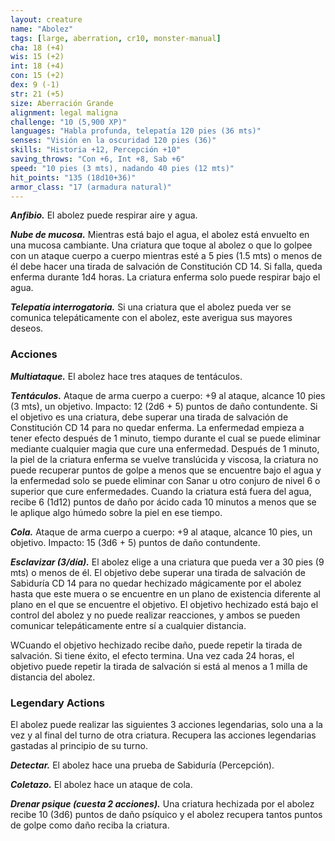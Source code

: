 ```yaml
---
layout: creature
name: "Abolez"
tags: [large, aberration, cr10, monster-manual]
cha: 18 (+4)
wis: 15 (+2)
int: 18 (+4)
con: 15 (+2)
dex: 9 (-1)
str: 21 (+5)
size: Aberración Grande
alignment: legal maligna
challenge: "10 (5,900 XP)"
languages: "Habla profunda, telepatía 120 pies (36 mts)"
senses: "Visión en la oscuridad 120 pies (36)"
skills: "Historia +12, Percepción +10"
saving_throws: "Con +6, Int +8, Sab +6"
speed: "10 pies (3 mts), nadando 40 pies (12 mts)"
hit_points: "135 (18d10+36)"
armor_class: "17 (armadura natural)"
---
```


***Anfibio.*** El abolez puede respirar aire y agua.

***Nube de mucosa.*** Mientras está bajo el agua, el abolez está envuelto en una mucosa cambiante. Una criatura que toque al abolez o que lo golpee con un ataque cuerpo a cuerpo mientras esté a 5 pies (1.5 mts) o menos de él debe hacer una tirada de salvación de Constitución CD 14. Si falla, queda enferma durante 1d4 horas. La criatura enferma solo puede respirar bajo el agua.

***Telepatía interrogatoria.*** Si una criatura que el abolez pueda ver se comunica telepáticamente con el abolez, este averigua sus mayores deseos.

### Acciones

***Multiataque.*** El abolez hace tres ataques de tentáculos.

***Tentáculos.*** Ataque de arma cuerpo a cuerpo: +9 al ataque, alcance 10 pies (3 mts), un objetivo. Impacto: 12 (2d6 + 5) puntos de daño contundente. Si el objetivo es una criatura, debe superar una tirada de salvación de Constitución CD 14 para no quedar enferma. La enfermedad empieza a tener efecto después de 1 minuto, tiempo durante el cual se puede eliminar mediante cualquier magia que cure una enfermedad. Después de 1 minuto, la piel de la criatura enferma se vuelve translúcida y viscosa, la criatura no puede recuperar puntos de golpe a menos que se encuentre bajo el agua y la enfermedad solo se puede eliminar con Sanar u otro conjuro de nivel 6 o superior que cure enfermedades. Cuando la criatura está fuera del agua, recibe 6 (1d12) puntos de daño por ácido cada 10 minutos a menos que se le aplique algo húmedo sobre la piel en ese tiempo.

***Cola.*** Ataque de arma cuerpo a cuerpo: +9 al ataque, alcance 10 pies, un objetivo. Impacto: 15 (3d6 + 5) puntos de daño contundente.

***Esclavizar (3/día).*** El abolez elige a una criatura que pueda ver a 30 pies (9 mts) o menos de él. El objetivo debe superar una tirada de salvación de Sabiduría CD 14 para no quedar hechizado mágicamente por el abolez hasta que este muera o se encuentre en un plano de existencia diferente al plano en el que se encuentre el objetivo. El objetivo hechizado está bajo el control del abolez y no puede realizar reacciones, y ambos se pueden comunicar telepáticamente entre sí a cualquier distancia.

WCuando el objetivo hechizado recibe daño, puede repetir la tirada de salvación. Si tiene éxito, el efecto termina. Una vez cada 24 horas, el objetivo puede repetir la tirada de salvación si está al menos a 1 milla de distancia del abolez.

### Legendary Actions

El abolez puede realizar las siguientes 3 acciones legendarias, solo una a la vez y al final del turno de otra criatura. Recupera las acciones legendarias gastadas al principio de su turno.

***Detectar.*** El abolez hace una prueba de Sabiduría (Percepción).

***Coletazo.*** El abolez hace un ataque de cola.

***Drenar psique (cuesta 2 acciones).*** Una criatura hechizada por el abolez recibe 10 (3d6) puntos de daño psíquico y el abolez recupera tantos puntos de golpe como daño reciba la criatura.
